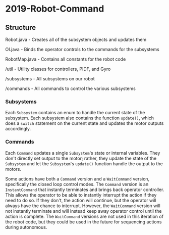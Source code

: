 # 2019-Robot-Command

## Structure

Robot.java - Creates all of the subsystem objects and updates them

OI.java - Binds the operator controls to the commands for the subsystems

RobotMap.java - Contains all constants for the robot code

/util - Utility classes for controllers, PIDF, and Gyro

/subsystems - All subsystems on our robot

/commands - All commands to control the various subsystems

### Subsystems

Each `Subsystem` contains an enum to handle the current state of the subsystem. Each subsystem also contains the function `update()`, which does a `switch` statement on the current state and updates the motor outputs accordingly.

### Commands

Each `Command` updates a single `Subsystem`'s state or internal variables. They don't directly set output to the motor; rather, they update the state of the `Subsystem` and let the `Subsystem`'s `update()` function handle the output to the motors.

Some actions have both a `Command` version and a `WaitCommand` version, specifically the closed loop control modes. The `Command` version is an `InstantCommand` that instantly terminates and brings back operator controller. This allows the operator to be able to instantly interrupt the action if they need to do so. If they don't, the action will continue, but the operator will always have the chance to interrupt. However, the `WaitCommand` version will not instantly terminate and will instead keep away operator control until the action is complete. The `WaitCommand` versions are not used in this iteration of the robot code, but they could be used in the future for sequencing actions during autonomous.
